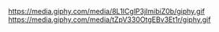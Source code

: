 https://media.giphy.com/media/8L1ICglP3jImibiZ0b/giphy.gif
https://media.giphy.com/media/tZpV330OtgEBv3Et1r/giphy.gif
